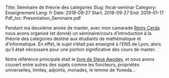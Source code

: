 Title:  Séminaire de théorie des catégories
Slug: thcat-seminar
Category: Enseignement
Lang: fr
Date: 2018-09-27
Start: 2018-09-27
End: 2019-01-17
Pdf_loc: Presentation_Seminaire.pdf

Pendant ma deuxième année de master, avec mon camarade [Rémy Cerda](https://perso.ens-lyon.fr/remy.cerda/)
nous avons organisé (et donné) un séminaire/cours d’introduction à la théorie des catégories
destiné aux étudiants de mathématique et d’informatique.
En effet, le sujet n’était pas enseigné à l’ENS de Lyon, alors qu’il était
nécessaire pour une portion significative des cours de master.

Notre référence principale était le [livre de Steve Awodey](https://global.oup.com/academic/product/category-theory-9780199237180?cc=fr&lang=en&),
et nous avons couvert entre autres des sujets comme les foncteurs, propriétés universelles, limites, adjoints, monades, le lemme de Yoneda…